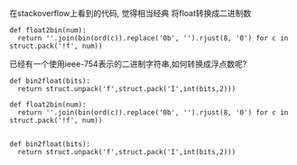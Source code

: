 在stackoverflow上看到的代码, 觉得相当经典
将float转换成二进制数
```
def float2bin(num):
  return ''.join(bin(ord(c)).replace('0b', '').rjust(8, '0') for c in struct.pack('!f', num))
```

已经有一个使用ieee-754表示的二进制字符串,如何转换成浮点数呢?

```
def bin2float(bits):
  return struct.unpack('f',struct.pack('I',int(bits,2)))

```

```
def float2bin(num):
  return ''.join(bin(ord(c)).replace('0b', '').rjust(8, '0') for c in struct.pack('!f', num))


def bin2float(bits):
  return struct.unpack('f',struct.pack('I',int(bits,2)))


```
